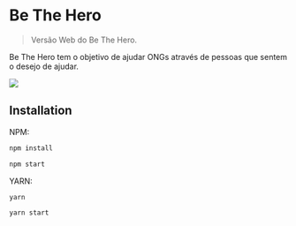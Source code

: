 # Be The Hero

> Versão Web do Be The Hero.

Be The Hero tem o objetivo de ajudar ONGs através de pessoas que sentem o desejo de ajudar.

![](/src/assets/readme.png)

## Installation

NPM:

```sh
npm install
```

```sh
npm start
```

YARN:

```sh
yarn
```

```sh
yarn start
```
